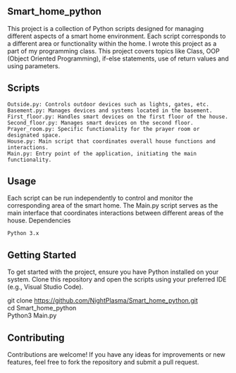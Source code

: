 ## Smart_home_python

This project is a collection of Python scripts designed for managing different aspects of a smart home environment. Each script corresponds to a different area or functionality within the home. I wrote this project as a part of my programming class. This project covers topics like Class, OOP (Object Oriented Programming), if-else statements, use of return values and using parameters.

## Scripts

    Outside.py: Controls outdoor devices such as lights, gates, etc.
    Basement.py: Manages devices and systems located in the basement.
    First_floor.py: Handles smart devices on the first floor of the house.
    Second_floor.py: Manages smart devices on the second floor.
    Prayer_room.py: Specific functionality for the prayer room or designated space.
    House.py: Main script that coordinates overall house functions and interactions.
    Main.py: Entry point of the application, initiating the main functionality.

## Usage

Each script can be run independently to control and monitor the corresponding area of the smart home. The Main.py script serves as the main interface that coordinates interactions between different areas of the house.
Dependencies

    Python 3.x
  
## Getting Started

To get started with the project, ensure you have Python installed on your system. Clone this repository and open the scripts using your preferred IDE (e.g., Visual Studio Code).

git clone https://github.com/NightPlasma/Smart_home_python.git <br>
cd Smart_home_python <br>
Python3 Main.py <br>

## Contributing

Contributions are welcome! If you have any ideas for improvements or new features, feel free to fork the repository and submit a pull request.
